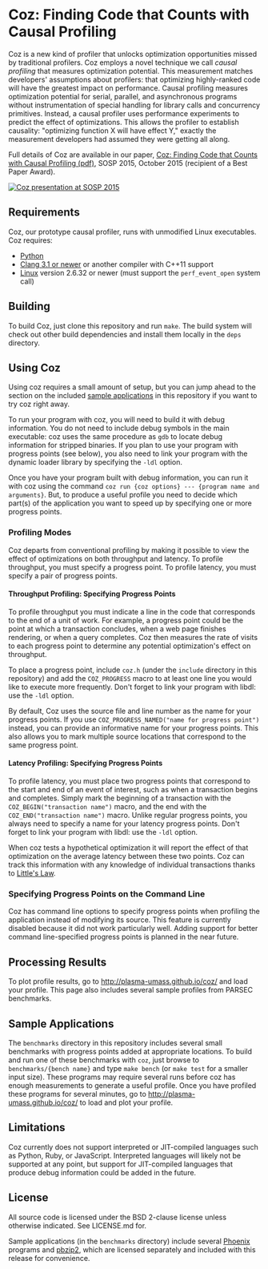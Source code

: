 # Coz: Finding Code that Counts with Causal Profiling

Coz is a new kind of profiler that unlocks optimization opportunities missed by traditional profilers. Coz employs a novel technique we call *causal profiling* that measures optimization potential.
This measurement matches developers' assumptions about profilers: that
optimizing highly-ranked code will have the greatest impact on
performance. Causal profiling measures optimization potential for serial,
parallel, and asynchronous programs without instrumentation of special
handling for library calls and concurrency primitives. Instead, a causal
profiler uses performance experiments to predict the effect of
optimizations. This allows the profiler to establish causality:
"optimizing function X will have effect Y," exactly the measurement
developers had assumed they were getting all along.

Full details of Coz are available in our paper, [Coz: Finding Code
that Counts with Causal Profiling
(pdf)](Coz-Curtsinger-Berger-SOSP2015.pdf), SOSP 2015, October 2015
(recipient of a Best Paper Award).

[![Coz presentation at SOSP 2015](http://img.youtube.com/vi/jE0V-p1odPg/0.jpg)](http://www.youtube.com/watch?v=jE0V-p1odPg&t=0m28s "Coz presentation at SOSP 2015")

## Requirements
Coz, our prototype causal profiler, runs with unmodified Linux executables. Coz requires:

- [Python](http://www.python.org)
- [Clang 3.1 or newer](http://clang.llvm.org) or another compiler with C++11 support
- [Linux](http://kernel.org) version 2.6.32 or newer (must support the `perf_event_open` system call)

## Building
To build Coz, just clone this repository and run `make`. The build system will check out other build dependencies and install them locally in the `deps` directory.

## Using Coz
Using coz requires a small amount of setup, but you can jump ahead to the section on the included [sample applications](#sample-applications) in this repository if you want to try coz right away.

To run your program with coz, you will need to build it with debug information. You do not need to include debug symbols in the main executable: coz uses the same procedure as `gdb` to locate debug information for stripped binaries. If you plan to use your program with progress points (see below), you also need to link your program with the dynamic loader library by specifying the `-ldl` option.

Once you have your program built with debug information, you can run it with coz using the command `coz run {coz options} --- {program name and arguments}`. But, to produce a useful profile you need to decide which part(s) of the application you want to speed up by specifying one or more progress points.

### Profiling Modes

Coz departs from conventional profiling by making it possible to view the effect of optimizations on both throughput and latency. To profile throughput, you must specify a progress point. To profile latency, you must specify a pair of progress points. 

#### Throughput Profiling: Specifying Progress Points

To profile throughput you must indicate a line in the code that corresponds to the end of a unit of work. For example, a progress point could be the point at which a transaction concludes, when a web page finishes rendering, or when a query completes. Coz then measures the rate of visits to each progress point to determine any potential optimization's effect on throughput. 

To place a progress point, include `coz.h` (under the `include` directory in this repository) and add the `COZ_PROGRESS` macro to at least one line you would like to execute more frequently. Don't forget to link your program with libdl: use the `-ldl` option. 

By default, Coz uses the source file and line number as the name for your progress points. If you use `COZ_PROGRESS_NAMED("name for progress point")` instead, you can provide an informative name for your progress points. This also allows you to mark multiple source locations that correspond to the same progress point.

#### Latency Profiling: Specifying Progress Points

To profile latency, you must place two progress points that correspond to the start and end of an event of interest, such as when a transaction begins and completes. Simply  mark the beginning of a transaction with the `COZ_BEGIN("transaction name")` macro, and the end with the `COZ_END("transaction name")` macro. Unlike regular progress points, you always need to specify a name for your latency progress points. Don't forget to link your program with libdl: use the `-ldl` option. 

When coz tests a hypothetical optimization it will report the effect of that optimization on the average latency between these two points. Coz can track this information with any knowledge of individual transactions thanks to [Little's Law](https://en.wikipedia.org/wiki/Little%27s_law).

### Specifying Progress Points on the Command Line
Coz has command line options to specify progress points when profiling the application instead of modifying its source. This feature is currently disabled because it did not work particularly well. Adding support for better command line-specified progress points is planned in the near future.

## Processing Results
To plot profile results, go to http://plasma-umass.github.io/coz/ and load your profile. This page also includes several sample profiles from PARSEC benchmarks.

## Sample Applications
The `benchmarks` directory in this repository includes several small benchmarks with progress points added at appropriate locations. To build and run one of these benchmarks with `coz`, just browse to `benchmarks/{bench name}` and type `make bench` (or `make test` for a smaller input size). These programs may require several runs before coz has enough measurements to generate a useful profile. Once you have profiled these programs for several minutes, go to http://plasma-umass.github.io/coz/ to load and plot your profile.

## Limitations
Coz currently does not support interpreted or JIT-compiled languages such as Python, Ruby, or JavaScript.
Interpreted languages will likely not be supported at any point, but support for JIT-compiled languages that produce debug information could be added in the future.

## License
All source code is licensed under the BSD 2-clause license unless otherwise indicated. See LICENSE.md for.

Sample applications (in the `benchmarks` directory) include several [Phoenix](https://github.com/kozyraki/phoenix) programs and [pbzip2](http://compression.ca/pbzip2/), which are licensed separately and included with this release for convenience.
